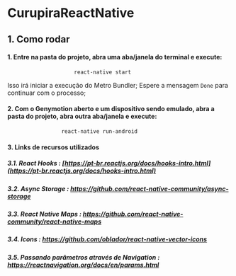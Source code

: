 # CurupiraReactNative

## 1. Como rodar

#### 1. Entre na pasta do projeto, abra uma aba/janela do terminal e execute:
```
                     react-native start
```
Isso irá iniciar a execução do Metro Bundler;
Espere a mensagem `Done` para continuar com o processo;

#### 2. Com o Genymotion aberto e um dispositivo sendo emulado, abra a pasta do projeto, abra outra aba/janela e execute:
```
                 react-native run-android
```

#### 3. Links de recursos utilizados
##### 3.1. *React Hooks :* [https://pt-br.reactjs.org/docs/hooks-intro.html](https://pt-br.reactjs.org/docs/hooks-intro.html)
##### 3.2. *Async Storage :* https://github.com/react-native-community/async-storage
##### 3.3. *React Native Maps :* https://github.com/react-native-community/react-native-maps
##### 3.4. *Icons :* https://github.com/oblador/react-native-vector-icons
##### 3.5. *Passando parâmetros através de Navigation :* https://reactnavigation.org/docs/en/params.html
```
